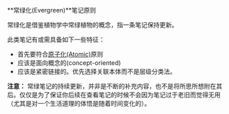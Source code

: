 
**常绿化(Evergreen)**笔记原则

常绿化是借鉴植物学中常绿植物的概念，指一条笔记保持更新。

此类笔记有或需具备如下一些特征：

- 首先要符合[原子化(Atomic)](如何做/笔记法/原子化%20Atomic.md)原则
- 应该是面向概念的(concept-oriented)
- 应该是紧密链接的。优先选择关联本体而不是层级分类法。


**注意：**
常绿笔记的持续更新，并非是不断的补充内容，也不是将所思所想附在其后。仅仅是为了保证你后续在查看笔记的时候不会因为笔记过于老旧而觉得无用（尤其是对一个生活道理的体悟是随着时间变化的）。

